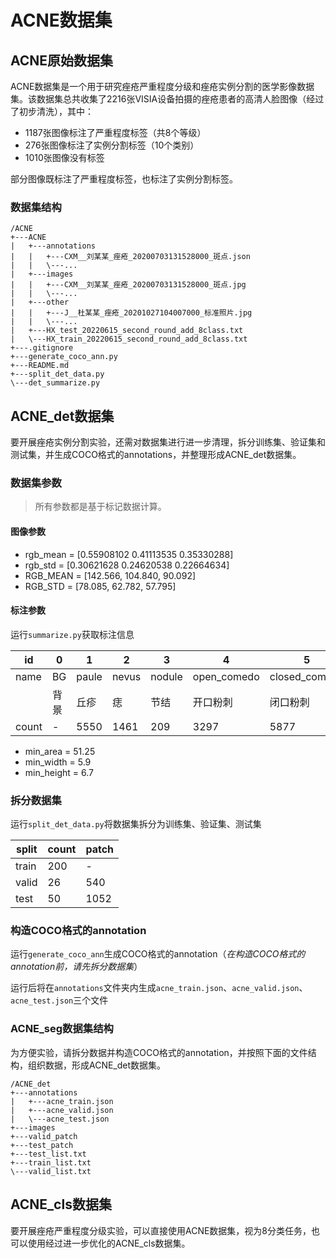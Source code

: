 # ACNE数据集
## ACNE原始数据集
ACNE数据集是一个用于研究痤疮严重程度分级和痤疮实例分割的医学影像数据集。该数据集总共收集了2216张VISIA设备拍摄的痤疮患者的高清人脸图像（经过了初步清洗），其中：
- 1187张图像标注了严重程度标签（共8个等级）
- 276张图像标注了实例分割标签（10个类别）
- 1010张图像没有标签

部分图像既标注了严重程度标签，也标注了实例分割标签。
### 数据集结构
```text
/ACNE
+---ACNE
|   +---annotations
|   |   +---CXM__刘某某_痤疮_20200703131528000_斑点.json
|   |   \---...
|   +---images
|   |   +---CXM__刘某某_痤疮_20200703131528000_斑点.jpg
|   |   \---...
|   +---other
|   |   +---J__杜某某_痤疮_20201027104007000_标准照片.jpg
|   |   \---...
|   +---HX_test_20220615_second_round_add_8class.txt
|   \---HX_train_20220615_second_round_add_8class.txt
+---.gitignore
+---generate_coco_ann.py
+---README.md
+---split_det_data.py
\---det_summarize.py
```
## ACNE_det数据集
要开展痤疮实例分割实验，还需对数据集进行进一步清理，拆分训练集、验证集和测试集，并生成COCO格式的annotations，并整理形成ACNE_det数据集。
### 数据集参数
> 所有参数都是基于标记数据计算。
#### 图像参数
- rgb_mean = [0.55908102 0.41113535 0.35330288]
- rgb_std = [0.30621628 0.24620538 0.22664634]
- RGB_MEAN = [142.566, 104.840, 90.092]
- RGB_STD = [78.085, 62.782, 57.795]
#### 标注参数
运行`summarize.py`获取标注信息

|id|0|1|2|3|4|5|6|7|8|9|10|
|-|-|-|-|-|-|-|-|-|-|-|-|
|name|BG|paule|nevus|nodule|open_comedo|closed_comedo|atrophic_scar|hypertrophic_scar|melasma|pustule|other|
||背景|丘疹|痣|节结|开口粉刺|闭口粉刺|萎缩性瘢痕|肥厚性瘢痕|黄褐斑|脓疱|其它|
|count|-|5550|1461|209|3297|5877|8958|774|3955|1268|428|

- min_area = 51.25
- min_width = 5.9
- min_height = 6.7
### 拆分数据集
运行`split_det_data.py`将数据集拆分为训练集、验证集、测试集

|split|count|patch|
|-|-|-|
|train|200|-|
|valid|26|540|
|test|50|1052|
### 构造COCO格式的annotation
运行`generate_coco_ann`生成COCO格式的annotation（*在构造COCO格式的annotation前，请先拆分数据集*）

运行后将在`annotations`文件夹内生成`acne_train.json`、`acne_valid.json`、`acne_test.json`三个文件
### ACNE_seg数据集结构
为方便实验，请拆分数据并构造COCO格式的annotation，并按照下面的文件结构，组织数据，形成ACNE_det数据集。
```text
/ACNE_det
+---annotations
|   +---acne_train.json
|   +---acne_valid.json
|   \---acne_test.json
+---images
+---valid_patch
+---test_patch
+---test_list.txt
+---train_list.txt
\---valid_list.txt
```
## ACNE_cls数据集
要开展痤疮严重程度分级实验，可以直接使用ACNE数据集，视为8分类任务，也可以使用经过进一步优化的ACNE_cls数据集。

